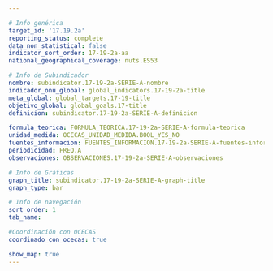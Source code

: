 ```yaml
---

# Info genérica
target_id: '17.19.2a'
reporting_status: complete
data_non_statistical: false
indicator_sort_order: 17-19-2a-aa
national_geographical_coverage: nuts.ES53

# Info de Subindicador
nombre: subindicator.17-19-2a-SERIE-A-nombre
indicador_onu_global: global_indicators.17-19-2a-title
meta_global: global_targets.17-19-title
objetivo_global: global_goals.17-title
definicion: subindicator.17-19-2a-SERIE-A-definicion

formula_teorica: FORMULA_TEORICA.17-19-2a-SERIE-A-formula-teorica
unidad_medida: OCECAS_UNIDAD_MEDIDA.BOOL_YES_NO
fuentes_informacion: FUENTES_INFORMACION.17-19-2a-SERIE-A-fuentes-informacion
periodicidad: FREQ.A
observaciones: OBSERVACIONES.17-19-2a-SERIE-A-observaciones

# Info de Gráficas
graph_title: subindicator.17-19-2a-SERIE-A-graph-title
graph_type: bar

# Info de navegación
sort_order: 1
tab_name:

#Coordinación con OCECAS
coordinado_con_ocecas: true

show_map: true
---
```

